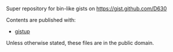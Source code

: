 Super repository for bin-like gists on https://gist.github.com/D630

Contents are published with:
* [gistup](https://github.com/mbostock/gistup)

Unless otherwise stated, these files are in the public domain.
